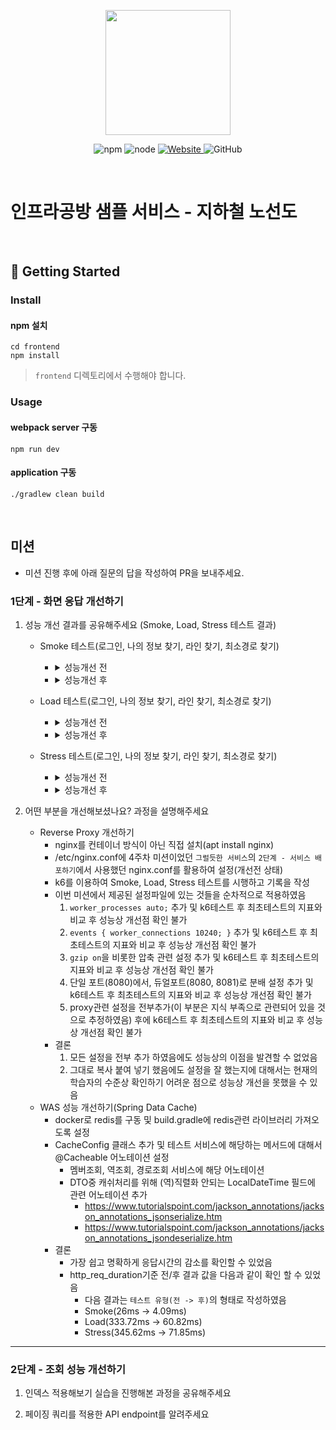 <p align="center">
    <img width="200px;" src="https://raw.githubusercontent.com/woowacourse/atdd-subway-admin-frontend/master/images/main_logo.png"/>
</p>
<p align="center">
  <img alt="npm" src="https://img.shields.io/badge/npm-%3E%3D%205.5.0-blue">
  <img alt="node" src="https://img.shields.io/badge/node-%3E%3D%209.3.0-blue">
  <a href="https://edu.nextstep.camp/c/R89PYi5H" alt="nextstep atdd">
    <img alt="Website" src="https://img.shields.io/website?url=https%3A%2F%2Fedu.nextstep.camp%2Fc%2FR89PYi5H">
  </a>
  <img alt="GitHub" src="https://img.shields.io/github/license/next-step/atdd-subway-service">
</p>

<br>

# 인프라공방 샘플 서비스 - 지하철 노선도

<br>

## 🚀 Getting Started

### Install
#### npm 설치
```
cd frontend
npm install
```
> `frontend` 디렉토리에서 수행해야 합니다.

### Usage
#### webpack server 구동
```
npm run dev
```
#### application 구동
```
./gradlew clean build
```
<br>

## 미션

* 미션 진행 후에 아래 질문의 답을 작성하여 PR을 보내주세요.

### 1단계 - 화면 응답 개선하기
1. 성능 개선 결과를 공유해주세요 (Smoke, Load, Stress 테스트 결과)
   - Smoke 테스트(로그인, 나의 정보 찾기, 라인 찾기, 최소경로 찾기)
     - <details>
         <summary>성능개선 전</summary>
         <div markdown="1">
         
         ```text
         
                      /\      |‾‾| /‾‾/   /‾‾/   
                 /\  /  \     |  |/  /   /  /    
                /  \/    \    |     (   /   ‾‾\  
               /          \   |  |\  \ |  (‾)  |
              / __________ \  |__| \__\ \_____/ .io
         
         execution: local
         script: smoke.js
         output: -
         
         scenarios: (100.00%) 1 scenario, 2 max VUs, 1m0s max duration (incl. graceful stop):
         * default: 2 looping VUs for 30s (gracefulStop: 30s)
         
         
         running (0m31.1s), 0/2 VUs, 55 complete and 0 interrupted iterations
         default ✓ [======================================] 2 VUs  30s
         
              ✓ logged in successfully
              ✓ found member
              ✓ found line
              ✓ found path
         
              checks.........................: 100.00% ✓ 220      ✗ 0  
              data_received..................: 636 kB  21 kB/s
              data_sent......................: 59 kB   1.9 kB/s
              http_req_blocked...............: avg=306.46µs min=3.74µs  med=4.99µs  max=28.95ms  p(90)=7.59µs   p(95)=8.54µs  
              http_req_connecting............: avg=9.09µs   min=0s      med=0s      max=623.44µs p(90)=0s       p(95)=0s      
            ✓ http_req_duration..............: avg=26.85ms  min=6.46ms  med=12.72ms max=220.92ms p(90)=66.21ms  p(95)=89.39ms
                  { expected_response:true }...: avg=26.85ms  min=6.46ms  med=12.72ms max=220.92ms p(90)=66.21ms  p(95)=89.39ms
              http_req_failed................: 0.00%   ✓ 0        ✗ 220
              http_req_receiving.............: avg=68.45µs  min=28.14µs med=60.37µs max=243.34µs p(90)=105.76µs p(95)=127.28µs
              http_req_sending...............: avg=19.58µs  min=11.1µs  med=15.69µs max=193.58µs p(90)=27.47µs  p(95)=30.15µs
              http_req_tls_handshaking.......: avg=175.93µs min=0s      med=0s      max=15.81ms  p(90)=0s       p(95)=0s      
              http_req_waiting...............: avg=26.76ms  min=6.41ms  med=12.62ms max=220.82ms p(90)=66.11ms  p(95)=89.34ms
              http_reqs......................: 220     7.082426/s
              iteration_duration.............: avg=1.11s    min=1.06s   med=1.08s   max=1.48s    p(90)=1.14s    p(95)=1.16s   
              iterations.....................: 55      1.770606/s
              vus............................: 1       min=1      max=2
              vus_max........................: 2       min=2      max=2
         
         ```
         
         </div>
       </details>

     - <details>
         <summary>성능개선 후</summary>
         <div markdown="1">
       
         ```text
         
                      /\      |‾‾| /‾‾/   /‾‾/   
                 /\  /  \     |  |/  /   /  /    
                /  \/    \    |     (   /   ‾‾\  
               /          \   |  |\  \ |  (‾)  |
              / __________ \  |__| \__\ \_____/ .io
         
         execution: local
         script: smoke.js
         output: -
         
         scenarios: (100.00%) 1 scenario, 2 max VUs, 1m0s max duration (incl. graceful stop):
         * default: 2 looping VUs for 30s (gracefulStop: 30s)
         
         
         running (0m30.6s), 0/2 VUs, 60 complete and 0 interrupted iterations
         default ✓ [======================================] 2 VUs  30s
         
              ✓ logged in successfully
              ✓ found member
              ✓ found line
              ✓ found path
         
              checks.........................: 100.00% ✓ 240      ✗ 0  
              data_received..................: 666 kB  22 kB/s
              data_sent......................: 25 kB   826 B/s
              http_req_blocked...............: avg=146.08µs min=2.58µs  med=2.77µs  max=17.24ms  p(90)=2.96µs   p(95)=3.08µs  
              http_req_connecting............: avg=3.74µs   min=0s      med=0s      max=460.03µs p(90)=0s       p(95)=0s      
            ✓ http_req_duration..............: avg=4.09ms   min=2.07ms  med=4.4ms   max=9.2ms    p(90)=5.67ms   p(95)=5.86ms  
                  { expected_response:true }...: avg=4.09ms   min=2.07ms  med=4.4ms   max=9.2ms    p(90)=5.67ms   p(95)=5.86ms  
              http_req_failed................: 0.00%   ✓ 0        ✗ 240
              http_req_receiving.............: avg=103.77µs min=22.43µs med=55.63µs max=801.45µs p(90)=230.17µs p(95)=360.57µs
              http_req_sending...............: avg=71.34µs  min=36.95µs med=52.55µs max=888.04µs p(90)=99.02µs  p(95)=112.36µs
              http_req_tls_handshaking.......: avg=134.9µs  min=0s      med=0s      max=16.3ms   p(90)=0s       p(95)=0s      
              http_req_waiting...............: avg=3.91ms   min=1.97ms  med=4.25ms  max=9.09ms   p(90)=5.5ms    p(95)=5.77ms  
              http_reqs......................: 240     7.853187/s
              iteration_duration.............: avg=1.01s    min=1.01s   med=1.01s   max=1.03s    p(90)=1.01s    p(95)=1.02s   
              iterations.....................: 60      1.963297/s
              vus............................: 2       min=2      max=2
              vus_max........................: 2       min=2      max=2
         
         ```
       
         </div>
       </details>

   - Load 테스트(로그인, 나의 정보 찾기, 라인 찾기, 최소경로 찾기)
     - <details>
         <summary>성능개선 전</summary>
         <div markdown="1">
   
         ```text
               
                     /\      |‾‾| /‾‾/   /‾‾/   
                /\  /  \     |  |/  /   /  /    
               /  \/    \    |     (   /   ‾‾\  
              /          \   |  |\  \ |  (‾)  |
             / __________ \  |__| \__\ \_____/ .io
         
         execution: local
         script: load.js
         output: -
         
         scenarios: (100.00%) 1 scenario, 300 max VUs, 45s max duration (incl. graceful stop):
         * default: Up to 300 looping VUs for 15s over 3 stages (gracefulRampDown: 30s, gracefulStop: 30s)
         
         
         running (16.0s), 000/300 VUs, 1237 complete and 0 interrupted iterations
         default ✓ [======================================] 000/300 VUs  15s
         
              ✓ logged in successfully
              ✓ found member
              ✓ found line
              ✓ found path
         
            ✓ checks.........................: 100.00% ✓ 4948       ✗ 0    
              data_received..................: 16 MB   978 kB/s
              data_sent......................: 1.4 MB  91 kB/s
              http_req_blocked...............: avg=1.09ms   min=3.57µs  med=4.73µs   max=169.84ms p(90)=35.22µs  p(95)=4.63ms  
              http_req_connecting............: avg=295µs    min=0s      med=0s       max=69.66ms  p(90)=0s       p(95)=476.8µs
            ✓ http_req_duration..............: avg=333.72ms min=3.65ms  med=339.54ms max=1.78s    p(90)=602.31ms p(95)=711.13ms
                  { expected_response:true }...: avg=333.72ms min=3.65ms  med=339.54ms max=1.78s    p(90)=602.31ms p(95)=711.13ms
              http_req_failed................: 0.00%   ✓ 0          ✗ 4948
              http_req_receiving.............: avg=294.7µs  min=26.04µs med=48.79µs  max=63.9ms   p(90)=168.99µs p(95)=567.17µs
              http_req_sending...............: avg=369.13µs min=9.39µs  med=15.88µs  max=67.19ms  p(90)=97.59µs  p(95)=508.12µs
              http_req_tls_handshaking.......: avg=762.96µs min=0s      med=0s       max=105.49ms p(90)=0s       p(95)=3.91ms  
              http_req_waiting...............: avg=333.06ms min=3.58ms  med=339.43ms max=1.78s    p(90)=601.31ms p(95)=710.66ms
              http_reqs......................: 4948    309.370429/s
              iteration_duration.............: avg=2.34s    min=1.04s   med=2.41s    max=4.57s    p(90)=3.39s    p(95)=3.72s   
              iterations.....................: 1237    77.342607/s
              vus............................: 53      min=41       max=300
              vus_max........................: 300     min=300      max=300
         
         ```
   
         </div>
       </details>
   
     - <details>
         <summary>성능개선 후</summary>
         <div markdown="1">
   
         ```text
         
                      /\      |‾‾| /‾‾/   /‾‾/   
                 /\  /  \     |  |/  /   /  /    
                /  \/    \    |     (   /   ‾‾\  
               /          \   |  |\  \ |  (‾)  |
              / __________ \  |__| \__\ \_____/ .io
         
         execution: local
         script: load.js
         output: -
         
         scenarios: (100.00%) 1 scenario, 300 max VUs, 45s max duration (incl. graceful stop):
         * default: Up to 300 looping VUs for 15s over 3 stages (gracefulRampDown: 30s, gracefulStop: 30s)
         
         
         running (15.7s), 000/300 VUs, 2132 complete and 0 interrupted iterations
         default ✓ [======================================] 000/300 VUs  15s
         
              ✓ logged in successfully
              ✓ found member
              ✓ found line
              ✓ found path
         
             ✓ checks.........................: 100.00% ✓ 8528       ✗ 0    
             data_received..................: 25 MB   1.6 MB/s
             data_sent......................: 1.0 MB  66 kB/s
             http_req_blocked...............: avg=2.16ms  min=2.51µs  med=2.72µs  max=421.56ms p(90)=2.95µs   p(95)=45.35µs
             http_req_connecting............: avg=668µs   min=0s      med=0s      max=140.73ms p(90)=0s       p(95)=0s      
           ✓ http_req_duration..............: avg=60.82ms min=2.08ms  med=37.57ms max=436.58ms p(90)=147.43ms p(95)=182.62ms
                 { expected_response:true }...: avg=60.82ms min=2.08ms  med=37.57ms max=436.58ms p(90)=147.43ms p(95)=182.62ms
             http_req_failed................: 0.00%   ✓ 0          ✗ 8528
             http_req_receiving.............: avg=15.31ms min=19.27µs med=3.04ms  max=241.16ms p(90)=43.3ms   p(95)=64.62ms
             http_req_sending...............: avg=1.77ms  min=28.95µs med=50.39µs max=262.4ms  p(90)=756.8µs  p(95)=3.75ms  
             http_req_tls_handshaking.......: avg=1.43ms  min=0s      med=0s      max=373.58ms p(90)=0s       p(95)=0s      
             http_req_waiting...............: avg=43.74ms min=0s      med=29.73ms max=267.45ms p(90)=105.24ms p(95)=124.57ms
             http_reqs......................: 8528    543.014608/s
             iteration_duration.............: avg=1.27s   min=1.01s   med=1.22s   max=2.06s    p(90)=1.61s    p(95)=1.68s   
             iterations.....................: 2132    135.753652/s
             vus............................: 33      min=33       max=300
             vus_max........................: 300     min=300      max=300

         ```
   
         </div>
       </details>
   
   - Stress 테스트(로그인, 나의 정보 찾기, 라인 찾기, 최소경로 찾기)
     - <details>
         <summary>성능개선 전</summary>
         <div markdown="1">
   
         ```text
         
                      /\      |‾‾| /‾‾/   /‾‾/   
                 /\  /  \     |  |/  /   /  /    
                /  \/    \    |     (   /   ‾‾\  
               /          \   |  |\  \ |  (‾)  |
              / __________ \  |__| \__\ \_____/ .io
         
         execution: local
         script: stress.js
         output: -
         
         scenarios: (100.00%) 1 scenario, 400 max VUs, 2m50s max duration (incl. graceful stop):
         * default: Up to 400 looping VUs for 2m20s over 8 stages (gracefulRampDown: 30s, gracefulStop: 30s)
         
         
         running (2m20.9s), 000/400 VUs, 13012 complete and 0 interrupted iterations
         default ✓ [======================================] 000/400 VUs  2m20s
         
              ✗ logged in successfully
               ↳  93% — ✓ 12230 / ✗ 782
              ✓ found member
              ✓ found line
              ✓ found path
         
           ✓ checks.........................: 98.42% ✓ 48744      ✗ 782  
             data_received..................: 153 MB 1.1 MB/s
             data_sent......................: 14 MB  102 kB/s
             http_req_blocked...............: avg=20.46ms  min=0s     med=4.64µs   max=2.07s    p(90)=19.17µs  p(95)=48.09ms
             http_req_connecting............: avg=6.82ms   min=0s     med=0s       max=979.4ms  p(90)=0s       p(95)=16.59ms
           ✓ http_req_duration..............: avg=345.62ms min=0s     med=297.26ms max=2.95s    p(90)=717.23ms p(95)=913.09ms
                 { expected_response:true }...: avg=350.96ms min=3.54ms med=302.33ms max=2.95s    p(90)=721.57ms p(95)=916.28ms
             http_req_failed................: 1.76%  ✓ 876        ✗ 48737
             http_req_receiving.............: avg=844.97µs min=0s     med=45.57µs  max=524.81ms p(90)=170.08µs p(95)=623.44µs
             http_req_sending...............: avg=3.53ms   min=0s     med=15.12µs  max=2.01s    p(90)=184.37µs p(95)=4.8ms   
             http_req_tls_handshaking.......: avg=13.14ms  min=0s     med=0s       max=1.49s    p(90)=0s       p(95)=27.63ms
             http_req_waiting...............: avg=341.24ms min=0s     med=295.83ms max=2.95s    p(90)=702.16ms p(95)=890.38ms
             http_reqs......................: 49613  352.031499/s
             iteration_duration.............: avg=2.34s    min=1.7ms  med=2.2s     max=8.59s    p(90)=4.13s    p(95)=4.6s    
             iterations.....................: 13012  92.32729/s
             vus............................: 6      min=6        max=400
             vus_max........................: 400    min=400      max=400
         
         ```
   
         </div>
       </details>
   
     - <details>
         <summary>성능개선 후</summary>
         <div markdown="1">
   
         ```text
         
                      /\      |‾‾| /‾‾/   /‾‾/   
                 /\  /  \     |  |/  /   /  /    
                /  \/    \    |     (   /   ‾‾\  
               /          \   |  |\  \ |  (‾)  |
              / __________ \  |__| \__\ \_____/ .io
         
         execution: local
         script: stress.js
         output: -
         
         scenarios: (100.00%) 1 scenario, 400 max VUs, 2m50s max duration (incl. graceful stop):
         * default: Up to 400 looping VUs for 2m20s over 8 stages (gracefulRampDown: 30s, gracefulStop: 30s)
         
         
         running (2m21.0s), 000/400 VUs, 23126 complete and 0 interrupted iterations
         default ✓ [======================================] 000/400 VUs  2m20s
         
              ✓ logged in successfully
              ✓ found member
              ✓ found line
              ✓ found path
         
           ✓ checks.........................: 100.00% ✓ 92504      ✗ 0    
             data_received..................: 255 MB  1.8 MB/s
             data_sent......................: 9.5 MB  67 kB/s
             http_req_blocked...............: avg=401.72µs min=2.48µs  med=2.71µs  max=903.59ms p(90)=2.87µs   p(95)=3.41µs  
             http_req_connecting............: avg=114.81µs min=0s      med=0s      max=384.06ms p(90)=0s       p(95)=0s      
           ✓ http_req_duration..............: avg=71.85ms  min=1.91ms  med=27.02ms max=876.15ms p(90)=212.21ms p(95)=274.53ms
                 { expected_response:true }...: avg=71.85ms  min=1.91ms  med=27.02ms max=876.15ms p(90)=212.21ms p(95)=274.53ms
             http_req_failed................: 0.00%   ✓ 0          ✗ 92504
             http_req_receiving.............: avg=18.75ms  min=18.53µs med=2.03ms  max=582.45ms p(90)=57.96ms  p(95)=95.49ms
             http_req_sending...............: avg=1.94ms   min=27.08µs med=51.09µs max=446.22ms p(90)=657.5µs  p(95)=3.21ms  
             http_req_tls_handshaking.......: avg=233.15µs min=0s      med=0s      max=608.34ms p(90)=0s       p(95)=0s      
             http_req_waiting...............: avg=51.14ms  min=0s      med=21.64ms max=650.38ms p(90)=146.53ms p(95)=185.54ms
             http_reqs......................: 92504   656.116513/s
             iteration_duration.............: avg=1.3s     min=1.01s   med=1.15s   max=2.59s    p(90)=1.86s    p(95)=2.02s   
             iterations.....................: 23126   164.029128/s
             vus............................: 5       min=5        max=400
             vus_max........................: 400     min=400      max=400
         
         ```
   
         </div>
       </details>

  
2. 어떤 부분을 개선해보셨나요? 과정을 설명해주세요
   - Reverse Proxy 개선하기   
     - nginx를 컨테이너 방식이 아닌 직접 설치(apt install nginx)
     - /etc/nginx.conf에 4주차 미션이었던 `그럴듯한 서비스`의 `2단계 - 서비스 배포하기`에서 사용했던 nginx.conf를 활용하여 설정(개선전 상태)
     - k6를 이용하여 Smoke, Load, Stress 테스트를 시행하고 기록을 작성 
     - 이번 미션에서 제공된 설정파일에 있는 것들을 순차적으로 적용하였음
       1. `worker_processes auto;` 추가 및 k6테스트 후 최초테스트의 지표와 비교 후 성능상 개선점 확인 불가
       2. `events { worker_connections 10240; }` 추가 및 k6테스트 후 최초테스트의 지표와 비교 후 성능상 개선점 확인 불가
       3. `gzip on`을 비롯한 압축 관련 설정 추가 및 k6테스트 후 최초테스트의 지표와 비교 후 성능상 개선점 확인 불가
       4. 단일 포트(8080)에서, 듀얼포트(8080, 8081)로 분배 설정 추가 및 k6테스트 후 최초테스트의 지표와 비교 후 성능상 개선점 확인 불가
       5. proxy관련 설정을 전부추가(이 부분은 지식 부족으로 관련되어 있을 것으로 추정하였음) 후에 k6테스트 후 최초테스트의 지표와 비교 후 성능상 개선점 확인 불가 
     - 결론
       1. 모든 설정을 전부 추가 하였음에도 성능상의 이점을 발견할 수 없었음
       2. 그대로 복사 붙여 넣기 했음에도 설정을 잘 했는지에 대해서는 현재의 학습자의 수준상 확인하기 어려운 점으로 성능상 개선을 못했을 수 있음
   - WAS 성능 개선하기(Spring Data Cache)
     - docker로 redis를 구동 및 build.gradle에 redis관련 라이브러리 가져오도록 설정  
     - CacheConfig 클래스 추가 및 테스트 서비스에 해당하는 메서드에 대해서 @Cacheable 어노테이션 설정
       - 멤버조회, 역조회, 경로조회 서비스에 해당 어노테이션 
       - DTO중 캐쉬처리를 위해 (역)직렬화 안되는 LocalDateTime 필드에 관련 어노테이션 추가
         - https://www.tutorialspoint.com/jackson_annotations/jackson_annotations_jsonserialize.htm
         - https://www.tutorialspoint.com/jackson_annotations/jackson_annotations_jsondeserialize.htm
     - 결론
       - 가장 쉽고 명확하게 응답시간의 감소를 확인할 수 있었음
       - http_req_duration기준 전/후 결과 값을 다음과 같이 확인 할 수 있었음
         - 다음 결과는 `테스트 유형(전 -> 후)`의 형태로 작성하였음 
         - Smoke(26ms -> 4.09ms)
         - Load(333.72ms -> 60.82ms)
         - Stress(345.62ms -> 71.85ms)
---

### 2단계 - 조회 성능 개선하기
1. 인덱스 적용해보기 실습을 진행해본 과정을 공유해주세요

2. 페이징 쿼리를 적용한 API endpoint를 알려주세요

